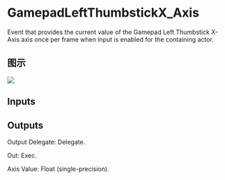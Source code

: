 # GamepadLeftThumbstickX_Axis

Event that provides the current value of the Gamepad Left Thumbstick X-Axis axis once per frame when input is enabled for the containing actor.

## 图示

![]($-20221218-19223051.png)

## Inputs

## Outputs

Output Delegate: Delegate.

Out: Exec.

Axis Value: Float (single-precision).


